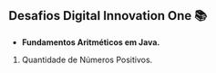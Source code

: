 ## Desafios Digital Innovation One :books:

* **Fundamentos Aritméticos em Java.** 

1. Quantidade de Números Positivos.